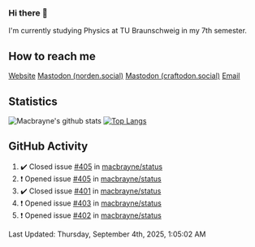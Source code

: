 ### Hi there 👋
I'm currently studying Physics at TU Braunschweig in my 7th semester.

## How to reach me
[Website](https://florentin-schleuss.de)
<a rel="me" href="https://norden.social/@florentin">Mastodon (norden.social)</a>
<a rel="me" href="https://craftodon.social/@frodolon">Mastodon (craftodon.social)</a>
[Email](mailto:hello@macbrayne.de)

## Statistics
![Macbrayne's github stats](https://github-readme-stats.vercel.app/api?username=macbrayne&count_private=true&show_icons=true&hide_rank=true&custom_title=macbrayne's%20GitHub%20Stats)
[![Top Langs](https://github-readme-stats.vercel.app/api/top-langs/?username=macbrayne&exclude_repo=liftron&layout=compact)](https://github.com/anuraghazra/github-readme-stats)
## GitHub Activity

<!--RECENT_ACTIVITY:start-->
1. ✔️ Closed issue [#405](https://github.com/macbrayne/status/issues/405) in [macbrayne/status](https://github.com/macbrayne/status)
2. ❗️ Opened issue [#405](https://github.com/macbrayne/status/issues/405) in [macbrayne/status](https://github.com/macbrayne/status)
3. ✔️ Closed issue [#401](https://github.com/macbrayne/status/issues/401) in [macbrayne/status](https://github.com/macbrayne/status)
4. ❗️ Opened issue [#403](https://github.com/macbrayne/status/issues/403) in [macbrayne/status](https://github.com/macbrayne/status)
5. ❗️ Opened issue [#402](https://github.com/macbrayne/status/issues/402) in [macbrayne/status](https://github.com/macbrayne/status)
<!--RECENT_ACTIVITY:end-->

<!--RECENT_ACTIVITY:last_update-->
Last Updated: Thursday, September 4th, 2025, 1:05:02 AM
<!--RECENT_ACTIVITY:last_update_end-->


<!--
**macbrayne/macbrayne** is a ✨ _special_ ✨ repository because its `README.md` (this file) appears on your GitHub profile.

Here are some ideas to get you started:

- 🔭 I’m currently working on ...
- 🌱 I’m currently learning ...
- 👯 I’m looking to collaborate on ...
- 🤔 I’m looking for help with ...
- 💬 Ask me about ...
- 📫 How to reach me: ...
- 😄 Pronouns: ...
- ⚡ Fun fact: ...
-->
